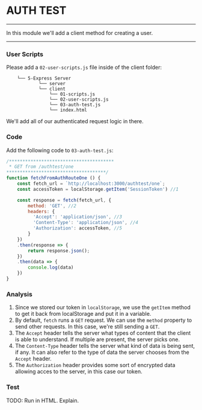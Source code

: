 # AUTH TEST
---
In this module we'll add a client method for creating a user. 

<hr />

### User Scripts
Please add a `02-user-scripts.js` file inside of the client folder:

```
    └── 5-Express Server
            └── server
            └── client
                └── 01-scripts.js
                └── 02-user-scripts.js
                └── 03-auth-test.js
                └── index.html
```
We'll add all of our authenticated request logic in there.

### Code
Add the following code to `03-auth-test.js`:

```js
/***************************************
 * GET from /authtest/one
*************************************/
function fetchFromAuthRouteOne () {
	const fetch_url = `http://localhost:3000/authtest/one`;
	const accessToken = localStorage.getItem('SessionToken') //1

	const response = fetch(fetch_url, {
		method: 'GET', //2
        headers: {
          'Accept': 'application/json', //3
          'Content-Type': 'application/json', //4
		  'Authorization': accessToken, //5
		}
	})
	.then(response => {
		return response.json();
	})
	.then(data => {
		console.log(data)
	})   
}

```

### Analysis
1. Since we stored our token in `localStorage`, we use the `getItem` method to get it back from localStorage and put it in a variable.
2. By default, `fetch` runs a `GET` request. We can use the `method` property to send other requests. In this case, we're still sending a `GET`.
3. The `Accept` header tells the server what types of content that the client is able to understand. If multiple are present, the server picks one.
4. The `Content-Type` header tells the server what kind of data is being sent, if any. It can also refer to the type of data the server chooses from the `Accept` header.
5. The `Authorization` header provides some sort of encrypted data allowing acces to the server, in this case our token.


### Test
TODO: Run in HTML. Explain.
